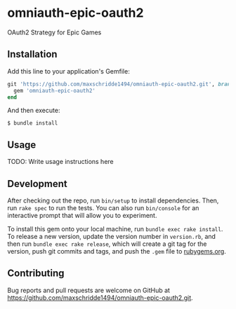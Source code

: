 # omniauth-epic-oauth2
OAuth2 Strategy for Epic Games

## Installation

Add this line to your application's Gemfile:

```ruby
git 'https://github.com/maxschridde1494/omniauth-epic-oauth2.git', branch: 'main' do
  gem 'omniauth-epic-oauth2'
end
```

And then execute:

    $ bundle install

## Usage

TODO: Write usage instructions here

## Development

After checking out the repo, run `bin/setup` to install dependencies. Then, run `rake spec` to run the tests. You can also run `bin/console` for an interactive prompt that will allow you to experiment.

To install this gem onto your local machine, run `bundle exec rake install`. To release a new version, update the version number in `version.rb`, and then run `bundle exec rake release`, which will create a git tag for the version, push git commits and tags, and push the `.gem` file to [rubygems.org](https://rubygems.org).

## Contributing

Bug reports and pull requests are welcome on GitHub at https://github.com/maxschridde1494/omniauth-epic-oauth2.git.


